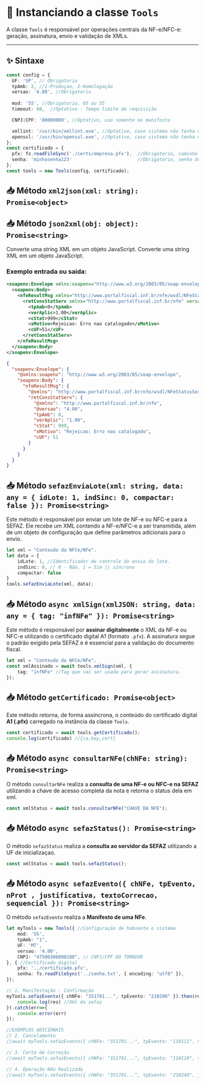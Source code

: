 # 🧰 Instanciando a classe `Tools`

A classe `Tools` é responsável por operações centrais da NF-e/NFC-e: geração, assinatura, envio e validação de XMLs.

---

## ✨ Sintaxe

```ts
const config = {
  UF: 'SP', // Obrigatorio
  tpAmb: 2, //1-Produçao, 2-Homologação
  versao: '4.00', //Obrigatorio
  
  mod: '55', //Obrigatorio, 65 ou 55
  timeout: 60,  //Optativo - Tempo limite de requisição

  CNPJ|CPF: '00000000', //Optativo, uso somente no manifesto

  xmllint: '/usr/bin/xmllint.exe', //Optativo, caso sistema não tenha declarado nas variaveis.
  openssl: '/usr/bin/openssl.exe', //Optativo, caso sistema não tenha declarado nas variaveis.
};
const certificado = {
  pfx: fs.readFileSync('./certs/empresa.pfx'),  //Obrigatorio, caminho para o arquivo .pfx
  senha: 'minhasenha123'                        //Obrigatorio, senha do certificado digital
};
const tools = new Tools(config, certificado);
```

## 📥 Método `xml2json(xml: string): Promise<object>`
## 📥 Método `json2xml(obj: object): Promise<string>`
Converte uma string XML em um objeto JavaScript.
Converte uma string XML em um objeto JavaScript.

### Exemplo entrada ou saida:
```xml
<soapenv:Envelope xmlns:soapenv="http://www.w3.org/2003/05/soap-envelope">
  <soapenv:Body>
    <nfeResultMsg xmlns="http://www.portalfiscal.inf.br/nfe/wsdl/NFeStatusServico4">
      <retConsStatServ xmlns="http://www.portalfiscal.inf.br/nfe" versao="4.00">
        <tpAmb>0</tpAmb>
        <verAplic>1.00</verAplic>
        <cStat>999</cStat>
        <xMotivo>Rejeicao: Erro nao catalogado</xMotivo>
        <cUF>51</cUF>
      </retConsStatServ>
    </nfeResultMsg>
  </soapenv:Body>
</soapenv:Envelope>
```
```json
{
  "soapenv:Envelope": {
    "@xmlns:soapenv": "http://www.w3.org/2003/05/soap-envelope",
    "soapenv:Body": {
      "nfeResultMsg": {
        "@xmlns": "http://www.portalfiscal.inf.br/nfe/wsdl/NFeStatusServico4",
        "retConsStatServ": {
          "@xmlns": "http://www.portalfiscal.inf.br/nfe",
          "@versao": "4.00",
          "tpAmb": 0,
          "verAplic": "1.00",
          "cStat": 999,
          "xMotivo": "Rejeicao: Erro nao catalogado",
          "cUF": 51
        }
      }
    }
  }
}
```
## 📥 Método `sefazEnviaLote(xml: string, data: any = { idLote: 1, indSinc: 0, compactar: false }): Promise<string>`
Este método é responsável por enviar um lote de NF-e ou NFC-e para a SEFAZ. Ele recebe um XML contendo a NF-e/NFC-e a ser transmitida, além de um objeto de configuração que define parâmetros adicionais para o envio.
```ts
let xml = "Conteudo da NFCe/NFe".
let data = {
    idLote: 1, //Identificador de controle do envio do lote. 
    indSinc: 0, // 0 - Não, 1 = Sim || síncrono
    compactar: false
}
tools.sefazEnviaLote(xml, data);
```

## 📥 Método `async xmlSign(xmlJSON: string, data: any = { tag: "infNFe" }): Promise<string>`
Este método é responsável por **assinar digitalmente** o XML da NF-e ou NFC-e utilizando o certificado digital A1 (formato `.pfx`). A assinatura segue o padrão exigido pela SEFAZ e é essencial para a validação do documento fiscal.
```ts
let xml = "Conteudo da NFCe/NFe".
const xmlAssinado = await tools.xmlSign(xml, {
    tag: "infNFe" //Tag que vai ser usada para gerar assinatura.
});
```

## 📥 Método `getCertificado: Promise<object>`
Este método retorna, de forma assíncrona, o conteúdo do certificado digital **A1 (.pfx)** carregado na instância da classe `Tools`.
```ts
const certificado = await tools.getCertificado();
console.log(certificado) //{ca,key,cert}
```

## 📥 Método `async consultarNFe(chNFe: string): Promise<string>`
O método `consultarNFe` realiza a **consulta de uma NF-e ou NFC-e na SEFAZ** utilizando a chave de acesso completa da nota e retorna o status dela em xml.
```ts
const xmlStatus = await tools.consultarNFe("CHAVE DA NFE");
```

## 📥 Método `async sefazStatus(): Promise<string>`
O método `sefazStatus` realiza a **consulta ao servidor da SEFAZ** utilizando a UF de inicializaçao.
```ts
const xmlStatus = await tools.sefazStatus();
```

## 📥 Método `async sefazEvento({ chNFe, tpEvento, nProt , justificativa, textoCorrecao, sequencial }): Promise<string>`
O método `sefazEvento` realiza a **Manifesto de uma NFe**.
```ts
let myTools = new Tools({ //Configuração de habiente e sistema
    mod: '55',
    tpAmb: "1",
    UF: 'MT',
    versao: '4.00',
    CNPJ: "47506306000188", // CNPJ/CPF DO TOMADOR
}, { //Certificado digital
    pfx: '../certificado.pfx',
    senha: fs.readFileSync('../senha.txt', { encoding: "utf8" }),
});

// 1. Manifestação - Confirmação
myTools.sefazEvento({ chNFe: "351701...", tpEvento: "210200" }).then(res => {
    console.log(res) //Xml da sefaz
}).catch(err=>{
    console.error(err)
});

//EXEMPLOS ADICIONAIS
// 2. Cancelamento
//await myTools.sefazEvento({ chNFe: "351701...", tpEvento: "110111", nProt: "135230000000000", justificativa: "Cancelamento por erro na emissão." });

// 3. Carta de Correção
//await myTools.sefazEvento({ chNFe: "351701...", tpEvento: "110110", textoCorrecao: "Corrigir a descrição do produto." });

// 4. Operação Não Realizada
//await myTools.sefazEvento({ chNFe: "351701...", tpEvento: "210240", justificativa: "Entrega não realizada por recusa do destinatário." });
```